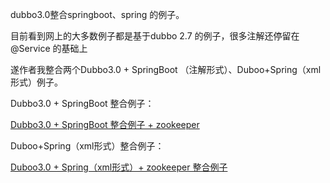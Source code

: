 dubbo3.0整合springboot、spring 的例子。

目前看到网上的大多数例子都是基于dubbo 2.7 的例子，很多注解还停留在 @Service 的基础上

遂作者我整合两个Dubbo3.0 + SpringBoot （注解形式）、Duboo+Spring（xml形式）例子。

Dubbo3.0 + SpringBoot 整合例子：

 [Dubbo3.0 + SpringBoot 整合例子 + zookeeper](dubbo-samples-springcloud/README.md)

Duboo+Spring（xml形式）整合例子：

 [Duboo3.0 + Spring（xml形式）+ zookeeper 整合例子](dubbo-samples-xml/README.md) 



